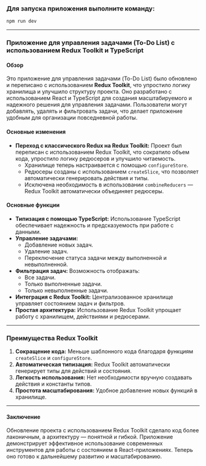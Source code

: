 ### Для запуска приложения выполните команду:

```bash
npm run dev
```

---

### Приложение для управления задачами (To-Do List) с использованием Redux Toolkit и TypeScript

#### Обзор

Это приложение для управления задачами (To-Do List) было обновлено и переписано с использованием **Redux Toolkit**, что упростило логику хранилища и улучшило структуру проекта. Оно разработано с использованием React и TypeScript для создания масштабируемого и надежного решения для управления задачами. Пользователи могут добавлять, удалять и фильтровать задачи, что делает приложение удобным для организации повседневной работы.

#### Основные изменения

- **Переход с классического Redux на Redux Toolkit:**
  Проект был переписан с использованием Redux Toolkit, что сократило объем кода, упростило логику редюсеров и улучшило читаемость.
  - Хранилище теперь настраивается с помощью `configureStore`.
  - Редюсеры созданы с использованием `createSlice`, что позволяет автоматически генерировать действия и типы.
  - Исключена необходимость в использовании `combineReducers` — Redux Toolkit автоматически объединяет редюсеры.

#### Основные функции

- **Типизация с помощью TypeScript:** Использование TypeScript обеспечивает надежность и предсказуемость при работе с данными.
- **Управление задачами:**
  - Добавление новых задач.
  - Удаление задач.
  - Переключение статуса задачи между выполненной и невыполненной.
- **Фильтрация задач:** Возможность отображать:
  - Все задачи.
  - Только выполненные задачи.
  - Только невыполненные задачи.
- **Интеграция с Redux Toolkit:** Централизованное хранилище управляет состоянием задач и фильтров.
- **Простая архитектура:** Использование Redux Toolkit упрощает работу с хранилищем, действиями и редюсерами.

---

### Преимущества Redux Toolkit

1. **Сокращение кода:** Меньше шаблонного кода благодаря функциям `createSlice` и `configureStore`.
2. **Автоматическая типизация:** Redux Toolkit автоматически генерирует типы для действий и состояния.
3. **Легкость использования:** Нет необходимости вручную создавать действия и константы типов.
4. **Простота масштабирования:** Удобное добавление новых функций в хранилище.

---

#### Заключение

Обновление проекта с использованием Redux Toolkit сделало код более лаконичным, а архитектуру — понятной и гибкой. Приложение демонстрирует эффективное использование современных инструментов для работы с состоянием в React-приложениях. Теперь оно готово к дальнейшему развитию и масштабированию.
